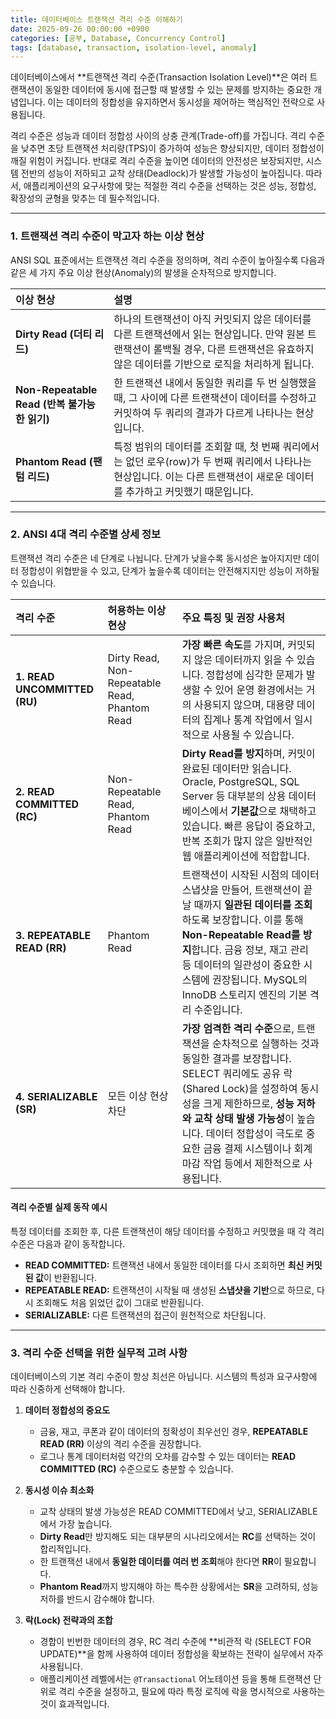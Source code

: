 ```yaml
---
title: 데이터베이스 트랜잭션 격리 수준 이해하기
date: 2025-09-26 00:00:00 +0900
categories: [공부, Database, Concurrency Control]
tags: [database, transaction, isolation-level, anomaly]
---
```


데이터베이스에서 **트랜잭션 격리 수준(Transaction Isolation Level)**은 여러 트랜잭션이 동일한 데이터에 동시에 접근할 때 발생할 수 있는 문제를 방지하는 중요한 개념입니다. 이는 데이터의 정합성을 유지하면서 동시성을 제어하는 핵심적인 전략으로 사용됩니다.

격리 수준은 성능과 데이터 정합성 사이의 상충 관계(Trade-off)를 가집니다. 격리 수준을 낮추면 초당 트랜잭션 처리량(TPS)이 증가하여 성능은 향상되지만, 데이터 정합성이 깨질 위험이 커집니다. 반대로 격리 수준을 높이면 데이터의 안전성은 보장되지만, 시스템 전반의 성능이 저하되고 교착 상태(Deadlock)가 발생할 가능성이 높아집니다. 따라서, 애플리케이션의 요구사항에 맞는 적절한 격리 수준을 선택하는 것은 성능, 정합성, 확장성의 균형을 맞추는 데 필수적입니다.

---

### **1. 트랜잭션 격리 수준이 막고자 하는 이상 현상**

ANSI SQL 표준에서는 트랜잭션 격리 수준을 정의하며, 격리 수준이 높아질수록 다음과 같은 세 가지 주요 이상 현상(Anomaly)의 발생을 순차적으로 방지합니다.

| 이상 현상 | 설명 |
| :--- | :--- |
| **Dirty Read (더티 리드)** | 하나의 트랜잭션이 아직 커밋되지 않은 데이터를 다른 트랜잭션에서 읽는 현상입니다. 만약 원본 트랜잭션이 롤백될 경우, 다른 트랜잭션은 유효하지 않은 데이터를 기반으로 로직을 처리하게 됩니다. |
| **Non-Repeatable Read (반복 불가능한 읽기)** | 한 트랜잭션 내에서 동일한 쿼리를 두 번 실행했을 때, 그 사이에 다른 트랜잭션이 데이터를 수정하고 커밋하여 두 쿼리의 결과가 다르게 나타나는 현상입니다. |
| **Phantom Read (팬텀 리드)** | 특정 범위의 데이터를 조회할 때, 첫 번째 쿼리에서는 없던 로우(row)가 두 번째 쿼리에서 나타나는 현상입니다. 이는 다른 트랜잭션이 새로운 데이터를 추가하고 커밋했기 때문입니다. |

---

### **2. ANSI 4대 격리 수준별 상세 정보**

트랜잭션 격리 수준은 네 단계로 나뉩니다. 단계가 낮을수록 동시성은 높아지지만 데이터 정합성이 위협받을 수 있고, 단계가 높을수록 데이터는 안전해지지만 성능이 저하될 수 있습니다.

| 격리 수준 | 허용하는 이상 현상 | 주요 특징 및 권장 사용처 |
| :--- | :--- | :--- |
| **1. READ UNCOMMITTED (RU)** | Dirty Read, Non-Repeatable Read, Phantom Read | **가장 빠른 속도**를 가지며, 커밋되지 않은 데이터까지 읽을 수 있습니다. 정합성에 심각한 문제가 발생할 수 있어 운영 환경에서는 거의 사용되지 않으며, 대용량 데이터의 집계나 통계 작업에서 일시적으로 사용될 수 있습니다. |
| **2. READ COMMITTED (RC)** | Non-Repeatable Read, Phantom Read | **Dirty Read를 방지**하며, 커밋이 완료된 데이터만 읽습니다. Oracle, PostgreSQL, SQL Server 등 대부분의 상용 데이터베이스에서 **기본값**으로 채택하고 있습니다. 빠른 응답이 중요하고, 반복 조회가 많지 않은 일반적인 웹 애플리케이션에 적합합니다. |
| **3. REPEATABLE READ (RR)** | Phantom Read | 트랜잭션이 시작된 시점의 데이터 스냅샷을 만들어, 트랜잭션이 끝날 때까지 **일관된 데이터를 조회**하도록 보장합니다. 이를 통해 **Non-Repeatable Read를 방지**합니다. 금융 정보, 재고 관리 등 데이터의 일관성이 중요한 시스템에 권장됩니다. MySQL의 InnoDB 스토리지 엔진의 기본 격리 수준입니다. |
| **4. SERIALIZABLE (SR)** | 모든 이상 현상 차단 | **가장 엄격한 격리 수준**으로, 트랜잭션을 순차적으로 실행하는 것과 동일한 결과를 보장합니다. SELECT 쿼리에도 공유 락(Shared Lock)을 설정하여 동시성을 크게 제한하므로, **성능 저하와 교착 상태 발생 가능성**이 높습니다. 데이터 정합성이 극도로 중요한 금융 결제 시스템이나 회계 마감 작업 등에서 제한적으로 사용됩니다. |

#### **격리 수준별 실제 동작 예시**

특정 데이터를 조회한 후, 다른 트랜잭션이 해당 데이터를 수정하고 커밋했을 때 각 격리 수준은 다음과 같이 동작합니다.

*   **READ COMMITTED:** 트랜잭션 내에서 동일한 데이터를 다시 조회하면 **최신 커밋된 값**이 반환됩니다.
*   **REPEATABLE READ:** 트랜잭션이 시작될 때 생성된 **스냅샷을 기반**으로 하므로, 다시 조회해도 처음 읽었던 값이 그대로 반환됩니다.
*   **SERIALIZABLE:** 다른 트랜잭션의 접근이 원천적으로 차단됩니다.

---

### **3. 격리 수준 선택을 위한 실무적 고려 사항**

데이터베이스의 기본 격리 수준이 항상 최선은 아닙니다. 시스템의 특성과 요구사항에 따라 신중하게 선택해야 합니다.

1.  **데이터 정합성의 중요도**
    *   금융, 재고, 쿠폰과 같이 데이터의 정확성이 최우선인 경우, **REPEATABLE READ (RR)** 이상의 격리 수준을 권장합니다.
    *   로그나 통계 데이터처럼 약간의 오차를 감수할 수 있는 데이터는 **READ COMMITTED (RC)** 수준으로도 충분할 수 있습니다.

2.  **동시성 이슈 최소화**
    *   교착 상태의 발생 가능성은 READ COMMITTED에서 낮고, SERIALIZABLE에서 가장 높습니다.
    *   **Dirty Read**만 방지해도 되는 대부분의 시나리오에서는 **RC**를 선택하는 것이 합리적입니다.
    *   한 트랜잭션 내에서 **동일한 데이터를 여러 번 조회**해야 한다면 **RR**이 필요합니다.
    *   **Phantom Read**까지 방지해야 하는 특수한 상황에서는 **SR**을 고려하되, 성능 저하를 반드시 감수해야 합니다.

3.  **락(Lock) 전략과의 조합**
    *   경합이 빈번한 데이터의 경우, RC 격리 수준에 **비관적 락 (SELECT FOR UPDATE)**을 함께 사용하여 데이터 정합성을 확보하는 전략이 실무에서 자주 사용됩니다.
    *   애플리케이션 레벨에서는 `@Transactional` 어노테이션 등을 통해 트랜잭션 단위로 격리 수준을 설정하고, 필요에 따라 특정 로직에 락을 명시적으로 사용하는 것이 효과적입니다.